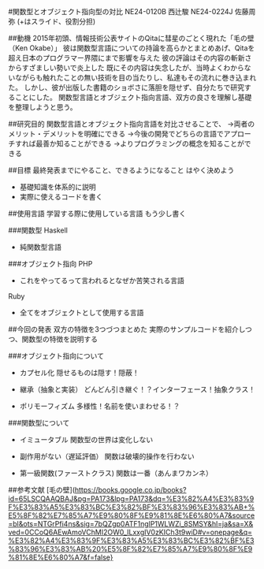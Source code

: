 #関数型とオブジェクト指向型の対比
NE24-0120B 西辻駿
NE24-0224J 佐藤周弥
(+はスライド、役割分担)

##動機
2015年初頭、情報技術公表サイトのQitaに彗星のごとく現れた「毛の壁（Ken Okabe）」
彼は関数型言語についての持論を高らかとまとめあげ、Qitaを超え日本のプログラマー界隈にまで影響を与えた
彼の評論はその内容の斬新さからすざましい勢いで炎上した
既にその内容は失念したが、当時よくわからないながらも触れたことの無い技術を目の当たりし、私達もその流れに巻き込まれた。
しかし、彼が出版した書籍のショボさに落胆を隠せず、自分たちで研究することにした。
関数型言語とオブジェクト指向言語、双方の良さを理解し基礎を整理しようと思う。

##研究目的
関数型言語とオブジェクト指向言語を対比させることで、
→両者のメリット・デメリットを明確にできる
→今後の開発でどちらの言語でアプローチすれば最善か知ることができる
→よりプログラミングの概念を知ることができる

##目標
最終発表までにやること、できるようになること
はやく決めよう

- 基礎知識を体系的に説明
- 実際に使えるコードを書く

##使用言語
学習する際に使用している言語
もう少し書く

###関数型
Haskell
- 純関数型言語

###オブジェクト指向
PHP
- これをやってるって言われるとなぜか苦笑される言語

Ruby
- 全てをオブジェクトとして使用する言語

##今回の発表
双方の特徴を3つづつまとめた
実際のサンプルコードを紹介しつつ、関数型の特徴を説明する

###オブジェクト指向について
* カプセル化
隠せるものは隠す！隠蔽！

* 継承（抽象と実装）
どんどん引き継ぐ！？インターフェース！抽象クラス！

* ポリモーフィズム
多様性！名前を使いまわせる！？

###関数型について
* イミュータブル
関数型の世界は変化しない

* 副作用がない（遅延評価）
関数は破壊的操作を行わない

* 第一級関数(ファーストクラス)
関数は一番（あんまワカンネ）

##参考文献
[毛の壁](https://books.google.co.jp/books?id=65LSCQAAQBAJ&pg=PA173&lpg=PA173&dq=%E3%82%A4%E3%83%9F%E3%83%A5%E3%83%BC%E3%82%BF%E3%83%96%E3%83%AB+%E5%8F%82%E7%85%A7%E9%80%8F%E9%81%8E%E6%80%A7&source=bl&ots=NTGrPfi4ns&sig=7bQZgp0ATF1nglP1WLWZi_8SMSY&hl=ja&sa=X&ved=0CCoQ6AEwAmoVChMI2OW0_ILxxgIV0zKICh3t9wiD#v=onepage&q=%E3%82%A4%E3%83%9F%E3%83%A5%E3%83%BC%E3%82%BF%E3%83%96%E3%83%AB%20%E5%8F%82%E7%85%A7%E9%80%8F%E9%81%8E%E6%80%A7&f=false}
